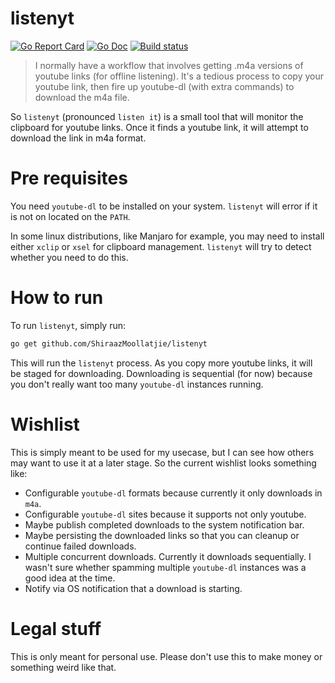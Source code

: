 # listenyt
[![Go Report Card](https://goreportcard.com/badge/github.com/ShiraazMoollatjie/listenyt?style=flat-square)](https://goreportcard.com/report/github.com/ShiraazMoollatjie/listenyt)
[![Go Doc](https://img.shields.io/badge/godoc-reference-blue.svg?style=flat-square)](http://godoc.org/github.com/ShiraazMoollatjie/listenyt)
[![Build status](https://ci.appveyor.com/api/projects/status/j8rcy5w3gcvatpxq/branch/master?svg=true)](https://ci.appveyor.com/project/ShiraazMoollatjie/listenyt/branch/master)

> I normally have a workflow that involves getting .m4a versions of youtube links (for offline listening). It's a tedious process to copy your youtube link, then fire up youtube-dl (with extra commands) to download the m4a file.

So `listenyt` (pronounced `listen it`) is a small tool that will monitor the clipboard for youtube links. Once it finds a youtube link, it will attempt to download the link in m4a format.

# Pre requisites
You need `youtube-dl` to be installed on your system. `listenyt` will error if it is not on located on the `PATH`.

In some linux distributions, like Manjaro for example, you may need to install either `xclip` or `xsel` for clipboard management. `listenyt` will try to detect whether you need to do this.

# How to run
To run `listenyt`, simply run:

```sh
go get github.com/ShiraazMoollatjie/listenyt
```

This will run the `listenyt` process. As you copy more youtube links, it will be staged for downloading. Downloading is sequential (for now) because you don't really want too many `youtube-dl` instances running.

# Wishlist
This is simply meant to be used for my usecase, but I can see how others may want to use it at a later stage. So the current wishlist looks something like:

* Configurable `youtube-dl` formats because currently it only downloads in `m4a`.
* Configurable `youtube-dl` sites because it supports not only youtube.
* Maybe publish completed downloads to the system notification bar.
* Maybe persisting the downloaded links so that you can cleanup or continue failed downloads.
* Multiple concurrent downloads. Currently it downloads sequentially. I wasn't sure whether spamming multiple `youtube-dl` instances was a good idea at the time.
* Notify via OS notification that a download is starting.

# Legal stuff
This is only meant for personal use. Please don't use this to make money or something weird like that.